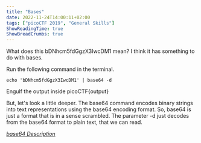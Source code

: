 ```yaml
---
title: "Bases"
date: 2022-11-24T14:00:11+02:00
tags: ["picoCTF 2019", "General Skills"]
ShowReadingTime: true
ShowBreadCrumbs: true
---
```


What does this bDNhcm5fdGgzX3IwcDM1 mean? I think it has something to do with bases.

Run the following command in the terminal.

```shell
echo 'bDNhcm5fdGgzX3IwcDM1' | base64 -d
```

Engulf the output inside picoCTF{output}

But, let's look a little deeper. The base64 command encodes binary strings into text representations using the base64 encoding format. So, base64 is just a format that is in a sense scrambled. The parameter -d just decodes from the base64 format to plain text, that we can read.

[_base64 Description_](https://docs.oracle.com/cd/E19623-01/820-6171/base64.html)